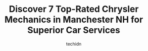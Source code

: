 ---
layout: ampstory
image: https://images.unsplash.com/photo-1519752441410-d3ca70ecb937?ixlib=rb-4.0.3&ixid=MnwxMjA3fDB8MHxwaG90by1wYWdlfHx8fGVufDB8fHx8&auto=format&fit=crop&w=640&h=853&q=80
author: techidn
featured: false
description: Searching for the finest Chrysler Mechanic in Manchester NH, USA? Look no further than the 7 best Chrysler Mechanic in the area, where youll find a team of highly qualified professionals re
title: Discover 7 Top-Rated Chrysler Mechanics in Manchester NH for Superior Car Services
cover:
   title: Discover 7 Top-Rated Chrysler Mechanics in Manchester NH for Superior Car Services
   subtitle: Rickpate
   background: https://images.unsplash.com/photo-1519752441410-d3ca70ecb937?ixlib=rb-4.0.3&ixid=MnwxMjA3fDB8MHxwaG90by1wYWdlfHx8fGVufDB8fHx8&auto=format&fit=crop&w=640&h=853&q=80

pages: 
 - layout: thirds
   top: <h1>#1 South Elm Automotive</h1>
   bottom: "<p>I had a seal that could have caused major problems, my service car light was on. Although they had nearly 2 week wait period for appointments, a cancellation occurred and</p>"
   background: https://www.knot35.com/toplist/wp-content/uploads/2023/06/best-chrysler-mechanic-1-in-manchester-nh-1685839986.jpeg
   backgroundblur: true
 - layout: thirds
   top: <h1>#2 Pro-Image Automotive</h1>
   bottom: "<p>254 Sheffield Rd, Manchester, NH 03103, United States</p>"
   background: https://www.knot35.com/toplist/wp-content/uploads/2023/06/best-chrysler-mechanic-2-in-manchester-nh-1685839987.jpeg
   cta:
      link: https://www.knot35.com/toplist/discover-7-top-rated-chrysler-mechanics-in-manchester-nh-for-superior-car-services/
      text: Discover 7 Top-Rated Chrysler Mechanics in Manchester NH for Superior Car Services
 - layout: thirds
   top: <h1>#3 Jeffs Westside Automotive</h1>
   bottom: "<p>79 Varney St, Manchester, NH 03102, United States</p>"
   background: https://www.knot35.com/toplist/wp-content/uploads/2023/06/best-chrysler-mechanic-3-in-manchester-nh-1685839987.jpeg
   cta:
      link: https://www.knot35.com/toplist/discover-7-top-rated-chrysler-mechanics-in-manchester-nh-for-superior-car-services/
      text: Discover 7 Top-Rated Chrysler Mechanics in Manchester NH for Superior Car Services
 - layout: thirds
   top: <h1>#4 Moms Garage</h1>
   bottom: "<p>238 Kelley St, Manchester, NH 03102, United States</p>"
   background: https://images.unsplash.com/photo-1552083974-186346191183?ixlib=rb-4.0.3&ixid=MnwxMjA3fDB8MHxwaG90by1wYWdlfHx8fGVufDB8fHx8&auto=format&fit=crop&w=640&h=853&q=80
   cta:
      link: https://www.knot35.com/toplist/discover-7-top-rated-chrysler-mechanics-in-manchester-nh-for-superior-car-services/
      text: Discover 7 Top-Rated Chrysler Mechanics in Manchester NH for Superior Car Services
 - layout: thirds
   top: <h1>#5 C K Auto Repair</h1>
   bottom: "<p>290 Clay St, Manchester, NH 03103, United States</p>"
   background: https://images.unsplash.com/photo-1489648022186-8f49310909a0?ixlib=rb-4.0.3&ixid=MnwxMjA3fDB8MHxwaG90by1wYWdlfHx8fGVufDB8fHx8&auto=format&fit=crop&w=640&h=853&q=80
   cta:
      link: https://www.knot35.com/toplist/discover-7-top-rated-chrysler-mechanics-in-manchester-nh-for-superior-car-services/
      text: Discover 7 Top-Rated Chrysler Mechanics in Manchester NH for Superior Car Services
 - layout: thirds
   top: <h1>#6 GUILLERMO AUTO REPAIR</h1>
   bottom: "<p>91b Maple St, Manchester, NH 03103, United States</p>"
   background: https://images.unsplash.com/photo-1536745287225-21d689278fd1?ixlib=rb-4.0.3&ixid=MnwxMjA3fDB8MHxwaG90by1wYWdlfHx8fGVufDB8fHx8&auto=format&fit=crop&w=640&h=853&q=80
   cta:
      link: https://www.knot35.com/toplist/discover-7-top-rated-chrysler-mechanics-in-manchester-nh-for-superior-car-services/
      text: Discover 7 Top-Rated Chrysler Mechanics in Manchester NH for Superior Car Services
 - layout: thirds
   top: <h1>#7 Bonneville and Son Service Department</h1>
   bottom: "<p>625 Hooksett Rd, Manchester, NH 03104, United States</p>"
   background: https://images.unsplash.com/photo-1597773150796-e5c14ebecbf5?ixlib=rb-4.0.3&ixid=MnwxMjA3fDB8MHxwaG90by1wYWdlfHx8fGVufDB8fHx8&auto=format&fit=crop&w=640&h=853&q=80
   cta:
      link: https://www.knot35.com/toplist/discover-7-top-rated-chrysler-mechanics-in-manchester-nh-for-superior-car-services/
      text: Discover 7 Top-Rated Chrysler Mechanics in Manchester NH for Superior Car Services
 - layout: thirds
   middle: Continue reading...
   background: https://plus.unsplash.com/premium_photo-1664640458616-3c74f8cb4589?ixlib=rb-4.0.3&ixid=MnwxMjA3fDB8MHxwaG90by1wYWdlfHx8fGVufDB8fHx8&auto=format&fit=crop&w=640&h=853&q=80
   cta:
      link: https://www.knot35.com/toplist/discover-7-top-rated-chrysler-mechanics-in-manchester-nh-for-superior-car-services/
      text: Discover 7 Top-Rated Chrysler Mechanics in Manchester NH for Superior Car Services
      
---